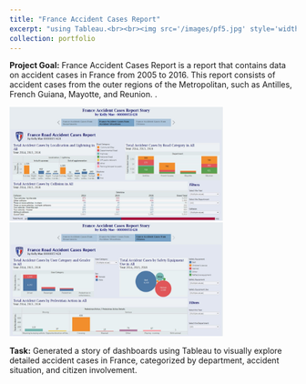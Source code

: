 ```yaml
---
title: "France Accident Cases Report"
excerpt: "using Tableau.<br><br><img src='/images/pf5.jpg' style='width:400px; height: 200px'>"
collection: portfolio
---
```


**Project Goal:** France Accident Cases Report is a report that contains data on accident cases in France from 2005 to 2016. This report consists of accident cases from the outer regions of the Metropolitan, such as Antilles, French Guiana, Mayotte, and Reunion. .

<img src='/images/pf5.1.jpg' style= 'width:375px; height:200px'> <img src='/images/pf5.2.jpg' style= 'width:375px; height:200px'>

**Task:** Generated a story of dashboards using Tableau to visually explore detailed accident cases in France, categorized by department, accident situation, and citizen involvement.
